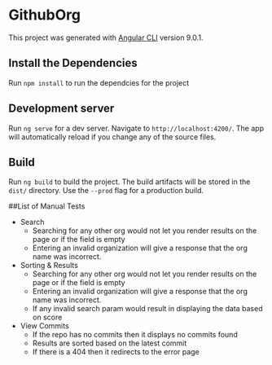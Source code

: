 # GithubOrg

This project was generated with [Angular CLI](https://github.com/angular/angular-cli) version 9.0.1.

## Install the Dependencies
Run `npm install` to run the dependcies for the project

## Development server

Run `ng serve` for a dev server. Navigate to `http://localhost:4200/`. The app will automatically reload if you change any of the source files.

## Build

Run `ng build` to build the project. The build artifacts will be stored in the `dist/` directory. Use the `--prod` flag for a production build.

##List of Manual Tests
  - Search 
    - Searching for any other org would not let you render results on the page or if the field is empty
    - Entering an invalid organization will give a response that the org name was incorrect.
  - Sorting & Results
     - Searching for any other org would not let you render results on the page or if the field is empty
     - Entering an invalid organization will give a response that the org name was incorrect.
     - If any invalid search param would result in displaying the data based on score 
  - View Commits
     - If the repo has no commits then it displays no commits found
     - Results are sorted based on the latest commit
     - If there is a 404 then it redirects to the error page
       
  
